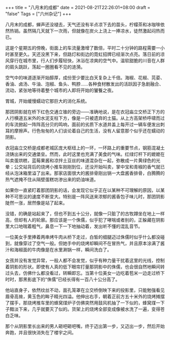 +++
title = "八月末的成都"
date = 2021-08-21T22:26:01+08:00
draft = "false"
Tags = ["六州杂记"]
+++

八月末的成都，蝉声还没褪去，天气还没有半点凉下去的苗头，柠檬茶和冰咖啡依然热销。虽然隔几天就下一次雨，但就像在炭火上浇上一捧凉水，徒然激起闷热而已。

这是个星期五的傍晚，街面上的车流量激增了数倍，平时二十分钟的路程需要一小时甚至更久。天还没黑下来，但路灯和街边的霓虹招牌已经渐次点亮。落日前的凉风穿行在城市里，行人们步履轻快，沐浴在凉爽的空气中。温软甜脆的川音在人群的肩头跳跃，荡起一圈圈看不见的涟漪。

空气中的味道逐渐开始醇厚，成份至少要比白天复杂上千倍。海椒、花椒、芫荽、香油、卤汤、牛油、泡椒、鱼头、鸭脖……各种食材散发出的活跃因子急剧融合、流动，紧张地等待着整个城市的人即将开始的饕餮之夜。

胃城，开始缓慢蠕动它那巨大的消化系统。

那团阴影就在桥下红色交通立锥的旁边——准确地说，是在衣冠庙立交桥正下方的人行横道五米外的水泥支柱下方，像是一只被遗弃的土猫。从上方高架桥呼啸而过的车流掀起一阵阵高分贝的鸣响，面前的劣质下水道井盖上每开过一辆车便发出刺耳的摩擦声。行色匆匆的人们谈论着自己的生活，没有人留意那个似乎还在蠕动的阴影。

衣冠庙立交桥是成都老城区庞大枢纽上的一环，一环路上的重要节点，钢筋混凝土浇铸出来的交通堡垒。然而，此时这里也充满了美食的气味。红绿灯杆下的嬷嬷在叫卖蛋烘糕，蓝莓果酱和凉拌土豆丝的味道混杂在一起，弥散成一片黄绿色的光晕；公交站背后的烧烤小推车刚刚到位，还没开始叫卖，掌中宝和青椒的香气就已经从泡沫箱里溢了出来。那家店面很大的酱排骨刚出锅一大盘酱香排骨，白腾腾的热气遮掩不住从隔壁蛋糕坊渗出来的奶油味道。

如果你一直紧盯着那团阴影的话，会发现它似乎正在以某种不可理解的原因，以某种不可思议的速度不断变大。特别是一阵风送来浓郁的酱香包子味儿时，那团阴影陡然一涨，居然像是站了起来。

没错，的确是站起来了，但也不到五十公分，就像一只脏了的古牧蹲坐在地上一样高，但却有人的轮廓。那应该是一个侏儒，似乎犯了哮喘或者别的，正躲藏在阴影里大口地喘着粗气，鼻息一下一下地抽动着，发出听不懂的混乱音节。

一位美女手里捧着两串烤牛肉从桥下走过，白皙的细腿迈过侏儒时似乎什么都没碰到，就像穿过了空气一般。但她手中的烧烤却瞬间不在冒热气，并且原本涂满了酱汁和海椒面的牛肉像是在水里涮锅一样，瞬间洗白了。

女孩并没有发觉异常，一般人都不会发觉，似乎有种力量干扰着这里的光线，控制着阴影的形状。即使有人真的低下眼帘打量那阴影中的侏儒，也会很自然地瞬间转过头去，仿佛什么都没看过，转瞬即忘。当第十位美女一边吃着苞米一边走过桥下时时，那黑影底下的“侏儒”已经长得有一百八十公分高了。

他站直身子，依然纹丝不动，面孔笼罩在立交桥倒映下来的投影里，只能勉强看见眉骨高耸，黄玉色的眸子精光四溢。他伸出右手，朝着正前方五十米外的烧烤摊摆了摆手，那烧烤推车里的蜂窝煤炉子仿佛突然用鼓风机抽了一下似的，蜂窝煤一下子黯淡下来，几乎就要灭了似的。货架上的烧烤全部变成像被水洗了一遍，变得苍白乏味。

那个从阴影里长出来的男人砸吧砸吧嘴，终于迈出第一步，又迈出一步，然后开始奔跑，并且很快消失在了楼宇之间。